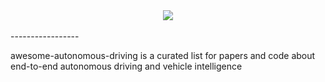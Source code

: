 <div align="center">
  <img src="http://i.imgur.com/pEeCAS4.jpg"><br><br>
</div>
-----------------

awesome-autonomous-driving is a curated list for papers and code about end-to-end autonomous driving and vehicle intelligence
